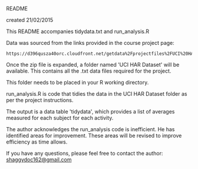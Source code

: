 
README

created 21/02/2015

This README accompanies tidydata.txt and run_analysis.R

Data was sourced from the links provided in the course project page:
	
	https://d396qusza40orc.cloudfront.net/getdata%2Fprojectfiles%2FUCI%20HAR%20Dataset.zip 

Once the zip file is expanded, a folder named 'UCI HAR Dataset' will be available.  This contains all the .txt data files required for the project.

This folder needs to be placed in your R working directory.

run_analysis.R is code that tidies the data in the UCI HAR Dataset folder as per the project instructions.

The output is a data table 'tidydata', which provides a list of averages measured for each subject for each activity.

The author acknowledges the run_analysis code is inefficient.  He has identified areas for improvement.  These areas will be revised to improve efficiency as time allows.

If you have any questions, please feel free to contact the author: shaggydoc162@gmail.com
